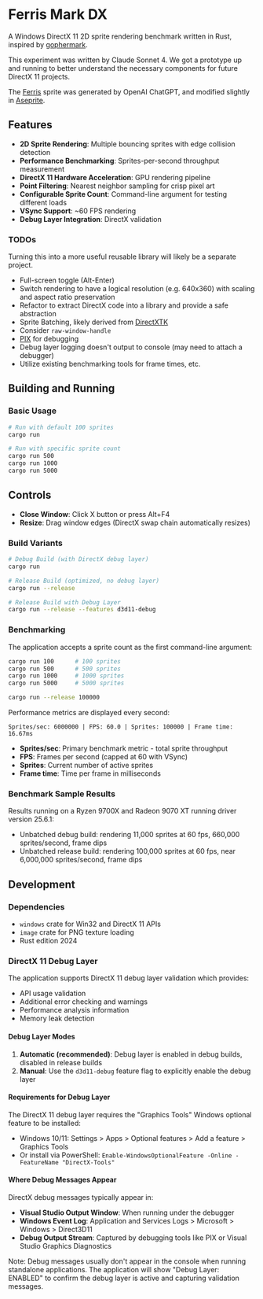 # Ferris Mark DX

A Windows DirectX 11 2D sprite rendering benchmark written in Rust, inspired by [gophermark](https://github.com/unitoftime/experiments/tree/master/gophermark).

This experiment was written by Claude Sonnet 4. We got a prototype up and running to better understand the necessary components for future DirectX 11 projects.

The [Ferris](https://www.rustacean.net/) sprite was generated by OpenAI ChatGPT, and modified slightly in [Aseprite](https://www.aseprite.org/).

## Features

- **2D Sprite Rendering**: Multiple bouncing sprites with edge collision detection
- **Performance Benchmarking**: Sprites-per-second throughput measurement
- **DirectX 11 Hardware Acceleration**: GPU rendering pipeline
- **Point Filtering**: Nearest neighbor sampling for crisp pixel art
- **Configurable Sprite Count**: Command-line argument for testing different loads
- **VSync Support**: ~60 FPS rendering
- **Debug Layer Integration**: DirectX validation

### TODOs

Turning this into a more useful reusable library will likely be a separate project.

- Full-screen toggle (Alt-Enter)
- Switch rendering to have a logical resolution (e.g. 640x360) with scaling and aspect ratio preservation
- Refactor to extract DirectX code into a library and provide a safe abstraction
- Sprite Batching, likely derived from [DirectXTK](https://github.com/microsoft/DirectXTK/)
- Consider `raw-window-handle`
- [PIX](https://learn.microsoft.com/en-us/windows/win32/direct3dtools/pix/pix-overview) for debugging
- Debug layer logging doesn't output to console (may need to attach a debugger)
- Utilize existing benchmarking tools for frame times, etc.

## Building and Running

### Basic Usage
```bash
# Run with default 100 sprites
cargo run

# Run with specific sprite count
cargo run 500
cargo run 1000
cargo run 5000
```

## Controls

- **Close Window**: Click X button or press Alt+F4
- **Resize**: Drag window edges (DirectX swap chain automatically resizes)

### Build Variants
```bash
# Debug Build (with DirectX debug layer)
cargo run

# Release Build (optimized, no debug layer)
cargo run --release

# Release Build with Debug Layer
cargo run --release --features d3d11-debug
```

### Benchmarking
The application accepts a sprite count as the first command-line argument:
```bash
cargo run 100      # 100 sprites
cargo run 500      # 500 sprites
cargo run 1000     # 1000 sprites
cargo run 5000     # 5000 sprites

cargo run --release 100000
```

Performance metrics are displayed every second:
```
Sprites/sec: 6000000 | FPS: 60.0 | Sprites: 100000 | Frame time: 16.67ms
```

- **Sprites/sec**: Primary benchmark metric - total sprite throughput
- **FPS**: Frames per second (capped at 60 with VSync)
- **Sprites**: Current number of active sprites
- **Frame time**: Time per frame in milliseconds

### Benchmark Sample Results

Results running on a Ryzen 9700X and Radeon 9070 XT running driver version 25.6.1:

* Unbatched debug build: rendering 11,000 sprites at 60 fps, 660,000 sprites/second, frame dips
* Unbatched release build: rendering 100,000 sprites at 60 fps, near 6,000,000 sprites/second, frame dips

## Development

### Dependencies

- `windows` crate for Win32 and DirectX 11 APIs
- `image` crate for PNG texture loading
- Rust edition 2024

### DirectX 11 Debug Layer

The application supports DirectX 11 debug layer validation which provides:
- API usage validation
- Additional error checking and warnings
- Performance analysis information
- Memory leak detection

#### Debug Layer Modes

1. **Automatic (recommended)**: Debug layer is enabled in debug builds, disabled in release builds
2. **Manual**: Use the `d3d11-debug` feature flag to explicitly enable the debug layer

#### Requirements for Debug Layer

The DirectX 11 debug layer requires the "Graphics Tools" Windows optional feature to be installed:
- Windows 10/11: Settings > Apps > Optional features > Add a feature > Graphics Tools
- Or install via PowerShell: `Enable-WindowsOptionalFeature -Online -FeatureName "DirectX-Tools"`

#### Where Debug Messages Appear

DirectX debug messages typically appear in:
- **Visual Studio Output Window**: When running under the debugger
- **Windows Event Log**: Application and Services Logs > Microsoft > Windows > Direct3D11
- **Debug Output Stream**: Captured by debugging tools like PIX or Visual Studio Graphics Diagnostics

Note: Debug messages usually don't appear in the console when running standalone applications. The application will show "Debug Layer: ENABLED" to confirm the debug layer is active and capturing validation messages.

